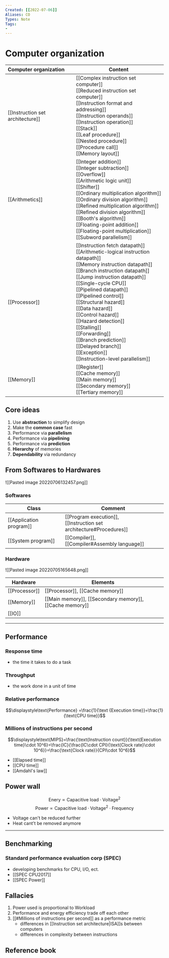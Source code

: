 ```yaml
---
Created: [[2022-07-06]]
Aliases: CO
Types: Note
Tags: 
- 
---
```

# Computer organization
| Computer organization            | Content                                                                                                                                                                                                                                                                                                                                                                                                                                                                                          |
|:-------------------------------- | ------------------------------------------------------------------------------------------------------------------------------------------------------------------------------------------------------------------------------------------------------------------------------------------------------------------------------------------------------------------------------------------------------------------------------------------------------------------------------------------------ |
| [[Instruction set architecture]] | [[Complex instruction set computer]]<br>[[Reduced instruction set computer]]<br>[[Instruction format and addressing]]<br>[[Instruction operands]]<br>[[Instruction operation]]<br>[[Stack]]<br>[[Leaf procedure]]<br>[[Nested procedure]]<br>[[Procedure call]]<br>[[Memory layout]]                                                                                                                                                                                                             |
| [[Arithmetics]]                  | [[Integer addition]]<br>[[Integer subtraction]]<br>[[Overflow]]<br>[[Arithmetic logic unit]]<br>[[Shifter]]<br>[[Ordinary multiplication algorithm]]<br>[[Ordinary division algorithm]]<br>[[Refined multiplication algorithm]]<br>[[Refined division algorithm]]<br>[[Booth's algorithm]]<br>[[Floating-point addition]]<br>[[Floating-point multiplication]]<br>[[Subword parallelism]]                                                                                                        |
| [[Processor]]                    | [[Instruction fetch datapath]]<br>[[Arithmetic-logical instruction datapath]]<br>[[Memory instruction datapath]]<br>[[Branch instruction datapath]]<br>[[Jump instruction datapath]]<br>[[Single-cycle CPU]]<br>[[Pipelined datapath]]<br>[[Pipelined control]]<br>[[Structural hazard]]<br>[[Data hazard]]<br>[[Control hazard]]<br>[[Hazard detection]]<br>[[Stalling]]<br>[[Forwarding]]<br>[[Branch prediction]]<br>[[Delayed branch]]<br>[[Exception]]<br>[[Instruction-level parallelism]] |
| [[Memory]]                       | [[Register]]<br>[[Cache memory]]<br>[[Main memory]]<br>[[Secondary memory]]<br>[[Tertiary memory]]                                                                                                                                                                                                                                                                                                                                                                                              |

## Core ideas
1. Use **abstraction** to simplify design
2. Make the **common case** fast
3. Performance via **parallelism**
4. Performance via **pipelining**
5. Performance via **prediction**
6. **Hierarchy** of memories
7. **Dependability** via redundancy

## From Softwares to Hardwares
![[Pasted image 20220706132457.png]]
### Softwares
| Class                    | Comment                                                            |
| ------------------------ | ------------------------------------------------------------------ |
| [[Application program]] | [[Program execution]], <br>[[Instruction set architecture#Procedures]] |
| [[System program]]      | [[Compiler]], <br>[[Compiler#Assembly language]]                       |

### Hardware
![[Pasted image 20220705165648.png]]

| Hardware      | Elements                                                              |
| ------------- | --------------------------------------------------------------------- |
| [[Processor]] | [[Processor]], [[Cache memory]]                                       |
| [[Memory]]    | [[Main memory]], [[Secondary memory]], [[Cache memory]] |
| [[IO]]        |                                                                       |

---

## Performance
### Response time
- the time it takes to do a task
### Throughput
- the work done in a unit of time
### Relative performance
$$\displaystyle\text{Performance} =\frac{1}{\text {Execution time}}=\frac{1}{\text{CPU time}}$$
### Millions of instructions per second
$$\displaystyle\text{MIPS}=\frac{\text{Instruction count}}{\text{Execution time}\cdot 10^6}=\frac{IC}{\frac{IC\cdot CPI}{\text{Clock rate}\cdot 10^6}}=\frac{\text{Clock rate}}{CPI\cdot 10^6}$$

- [[Elapsed time]]
- [[CPU time]]
- [[Amdahl's law]]

## Power wall
$$\displaystyle\text{Enery}\propto \text{Capacitive load}\cdot \text{Voltage}^2$$
$$\displaystyle\text{Power}\propto \text{Capacitive load}\cdot \text{Voltage}^2\cdot \text{Frequency}$$
- Voltage can't be reduced further
- Heat cant't be removed anymore
---

## Benchmarking
### Standard performance evaluation corp (SPEC)
- developing benchmarks for CPU, I/O, ect.
- [[SPEC CPU2017]]
- [[SPEC Power]]

## Fallacies
1. Power used is proportional to Workload
2. Performance and energy efficiency trade off each other
3. [[#Millions of instructions per second]] as a performance metric
	- differences in [[Instruction set architecture|ISA]]s between computers
	- differences in complexity between instructions

## Reference book

